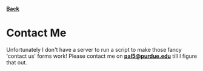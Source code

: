 [**Back**](/)

Contact Me
===

Unfortunately I don't have a server to run a script to make those fancy 'contact us' forms work! Please contact me on **pal5@purdue.edu** till I figure that out.
